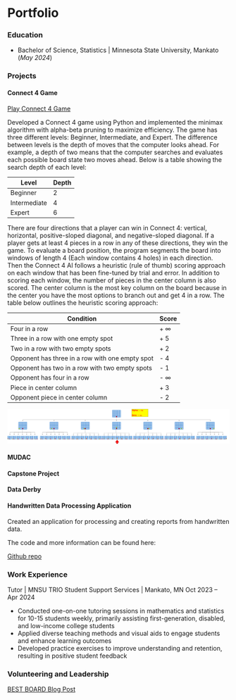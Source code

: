 # Portfolio

### Education
- Bachelor of Science, Statistics | Minnesota State University, Mankato (_May 2024_)
  
### Projects
#### Connect 4 Game
[Play Connect 4 Game](https://jakeh766.github.io/portfolio/assets/Connect4/build/web/index.html)

Developed a Connect 4 game using Python and implemented the minimax algorithm with alpha-beta pruning to maximize efficiency. The game has three different levels: Beginner, Intermediate, and Expert. The difference between levels is the depth of moves that the computer looks ahead. For example, a depth of two means that the computer searches and evaluates each possible board state two moves ahead. Below is a table showing the search depth of each level:

| Level | Depth |
| --- | --- |
| Beginner | 2 |
| Intermediate | 4 |
| Expert | 6 |

There are four directions that a player can win in Connect 4: vertical, horizontal, positive-sloped diagonal, and negative-sloped diagonal. If a player gets at least 4 pieces in a row in any of these directions, they win the game. To evaluate a board position, the program segments the board into windows of length 4 (Each window contains 4 holes) in each direction. Then the Connect 4 AI follows a heuristic (rule of thumb) scoring approach on each window that has been fine-tuned by trial and error. In addition to scoring each window, the number of pieces in the center column is also scored. The center column is the most key column on the board because in the center you have the most options to branch out and get 4 in a row. The table below outlines the heuristic scoring approach:

| Condition | Score |
| --- | --- |
| Four in a row | + &infin; |
| Three in a row with one empty spot | + 5 |
| Two in a row with two empty spots | + 2 |
| Opponent has three in a row with one empty spot | - 4 |
| Opponent has two in a row with two empty spots | - 1 |
| Opponent has four in a row | - &infin; |
| Piece in center column | + 3 |
| Opponent piece in center column | - 2 |

![Connect 4 Minimax Execution](/assets/Connect4/Connect4GIF.gif)


#### MUDAC

#### Capstone Project

#### Data Derby

#### Handwritten Data Processing Application
Created an application for processing and creating reports from handwritten data.

The code and more information can be found here:

[Github repo](https://github.com/Jakeh766/pigmaker-program)

### Work Experience
Tutor | MNSU TRIO Student Support Services | Mankato, MN Oct 2023 – Apr 2024
- Conducted one-on-one tutoring sessions in mathematics and statistics for 10-15 students weekly, primarily
assisting first-generation, disabled, and low-income college students
- Applied diverse teaching methods and visual aids to engage students and enhance learning outcomes
- Developed practice exercises to improve understanding and retention, resulting in positive student feedback

### Volunteering and Leadership
[BEST BOARD Blog Post](https://blog.mnsu.edu/csu/best-board-s24-jake-hauser-leads-march-book-drive-as-a-new-maverick-tradition/)
